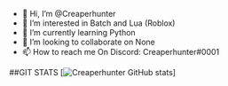 - 👋 Hi, I’m @Creaperhunter
- 👀 I’m interested in Batch and Lua (Roblox)
- 🌱 I’m currently learning Python
- 💞️ I’m looking to collaborate on None
- 📫 How to reach me On Discord: Creaperhunter#0001

<!---
Creaperhunter/Creaperhunter is a ✨ special ✨ repository because its `README.md` (this file) appears on your GitHub profile.
You can click the Preview link to take a look at your changes.
--->

##GIT STATS
[![Creaperhunter GitHub stats](https://github-readme-stats.vercel.app/api?username=Creaperhunter)]
